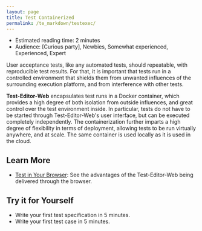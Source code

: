 ```yaml
---
layout: page
title: Test Containerized
permalink: /te_markdown/testexec/
---
```


* Estimated reading time: 2 minutes
* Audience: [Curious party], Newbies, Somewhat experienced, Experienced, Expert

User acceptance tests, like any automated tests, should repeatable, with reproducible test results. For that, it is important that tests run in a controlled environment that shields them from unwanted influences of the surrounding execution platform, and from interference with other tests.

**Test-Editor-Web** encapsulates test runs in a Docker container, which provides a high degree of both isolation from outside influences, and great control over the test environment inside. In particular, tests do not have to be started through Test-Editor-Web's user interface, but can be executed completely independently. The containerization further imparts a high degree of flexibility in terms of deployment, allowing tests to be run virtually anywhere, and at scale. The same container is used locally as it is used in the cloud.

## Learn More

* [Test in Your Browser](/te_markdown/webui): See the advantages of the Test-Editor-Web being delivered through the browser.


## Try it for Yourself

* Write your first test specification in 5 minutes.
* Write your first test case in 5 minutes.
